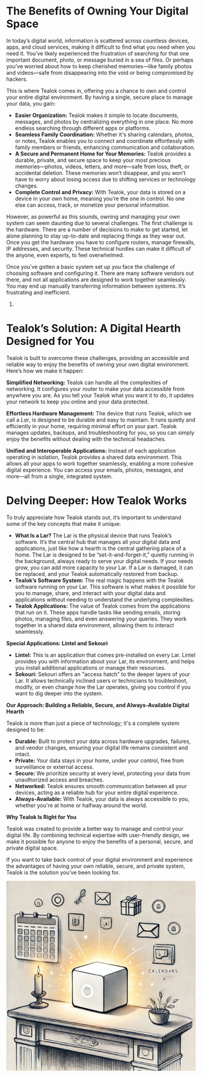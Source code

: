 # The Benefits of Owning Your Digital Space

In today’s digital world, information is scattered across countless devices, apps, and cloud services, making it difficult to find what you need when you need it. You’ve likely experienced the frustration of searching for that one important document, photo, or message buried in a sea of files. Or perhaps you’ve worried about how to keep cherished memories—like family photos and videos—safe from disappearing into the void or being compromised by hackers.

This is where Tealok comes in, offering you a chance to own and control your entire digital environment. By having a single, secure place to manage your data, you gain:



* **Easier Organization:** Tealok makes it simple to locate documents, messages, and photos by centralizing everything in one place. No more endless searching through different apps or platforms.
* **Seamless Family Coordination:** Whether it's sharing calendars, photos, or notes, Tealok enables you to connect and coordinate effortlessly with family members or friends, enhancing communication and collaboration.
* **A Secure and Permanent Home for Your Memories:** Tealok provides a durable, private, and secure space to keep your most precious memories—photos, videos, letters, and more—safe from loss, theft, or accidental deletion. These memories won’t disappear, and you won’t have to worry about losing access due to shifting services or technology changes.
* **Complete Control and Privacy:** With Tealok, your data is stored on a device in your own home, meaning you’re the one in control. No one else can access, track, or monetize your personal information.

However, as powerful as this sounds, owning and managing your own system can seem daunting due to several challenges. The first challenge is the hardware. There are a number of decisions to make to get started, let alone planning to stay up-to-date and replacing things as they wear out. Once you get the hardware you have to configure routers, manage firewalls, IP addresses, and security. These technical hurdles can make it difficult of the anyone, even experts, to feel overwhelmed.

Once you’ve gotten a basic system set up you face the challenge of choosing software and configuring it. There are many software vendors out there, and not all applications are designed to work together seamlessly. You may end up manually transferring information between systems. It’s frustrating and inefficient.



1. 


# Tealok’s Solution: A Digital Hearth Designed for You

Tealok is built to overcome these challenges, providing an accessible and reliable way to enjoy the benefits of owning your own digital environment. Here’s how we make it happen:

**Simplified Networking:** Tealok can handle all the complexities of networking. It configures your router to make your data accessible from anywhere you are. As you tell your Tealok what you want it to do, it updates your network to keep you online and your data protected.

**Effortless Hardware Management:** The device that runs Tealok, which we call a *Lar*, is designed to be durable and easy to maintain. It runs quietly and efficiently in your home, requiring minimal effort on your part. Tealok manages updates, backups, and troubleshooting for you, so you can simply enjoy the benefits without dealing with the technical headaches.

**Unified and Interoperable Applications:** Instead of each application operating in isolation, Tealok provides a shared data environment. This allows all your apps to work together seamlessly, enabling a more cohesive digital experience. You can access your emails, photos, messages, and more—all from a single, integrated system.


# Delving Deeper: How Tealok Works

To truly appreciate how Tealok stands out, it’s important to understand some of the key concepts that make it unique:



* **What Is a Lar?** The Lar is the physical device that runs Tealok’s software. It’s the central hub that manages all your digital data and applications, just like how a hearth is the central gathering place of a home. The Lar is designed to be “set-it-and-forget-it,” quietly running in the background, always ready to serve your digital needs. If your needs grow, you can add more capacity to your Lar. If a Lar is damaged, it can be replaced, and your Tealok automatically restored from backup.
* **Tealok’s Software System:** The real magic happens with the Tealok software running on your Lar. This software is what makes it possible for you to manage, share, and interact with your digital data and applications without needing to understand the underlying complexities.
* **Tealok Applications:** The value of Tealok comes from the applications that run on it. These apps handle tasks like sending emails, storing photos, managing files, and even answering your queries. They work together in a shared data environment, allowing them to interact seamlessly.

**Special Applications: Lintel and Sekouri**



* **Lintel:** This is an application that comes pre-installed on every Lar. Lintel provides you with information about your Lar, its environment, and helps you install additional applications or manage their resources.
* **Sekouri:** Sekouri offers an "access hatch" to the deeper layers of your Lar. It allows technically inclined users or technicians to troubleshoot, modify, or even change how the Lar operates, giving you control if you want to dig deeper into the system.

**Our Approach: Building a Reliable, Secure, and Always-Available Digital Hearth**

Tealok is more than just a piece of technology; it's a complete system designed to be:



* **Durable:** Built to protect your data across hardware upgrades, failures, and vendor changes, ensuring your digital life remains consistent and intact.
* **Private:** Your data stays in your home, under your control, free from surveillance or external access.
* **Secure:** We prioritize security at every level, protecting your data from unauthorized access and breaches.
* **Networked:** Tealok ensures smooth communication between all your devices, acting as a reliable hub for your entire digital experience.
* **Always-Available:** With Tealok, your data is always accessible to you, whether you're at home or halfway around the world.

**Why Tealok Is Right for You**

Tealok was created to provide a better way to manage and control your digital life. By combining technical expertise with user-friendly design, we make it possible for anyone to enjoy the benefits of a personal, secure, and private digital space.

If you want to take back control of your digital environment and experience the advantages of having your own reliable, secure, and private system, Tealok is the solution you’ve been looking for.

![a pencil drawing of a glowing box on a family mantel ](mantel.png "contrary to popular belief the lar in this picture is not a bigger fire hazard than the candle. I mean, it's right below a calendar. A paper one.")
